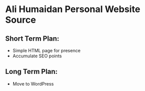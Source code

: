 # Ali Humaidan Personal Website Source

## Short Term Plan:
- Simple HTML page for presence
- Accumulate SEO points

## Long Term Plan:
- Move to WordPress

